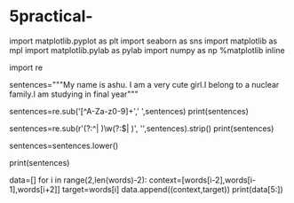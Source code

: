 # 5practical-
import matplotlib.pyplot as plt
import seaborn as sns
import matplotlib as mpl
import matplotlib.pylab as pylab
import numpy as np
%matplotlib inline

import re

sentences="""My name is ashu. I am a very cute girl.I belong to a nuclear family.I am studying in final year"""


sentences=re.sub('[^A-Za-z0-9]+',' ',sentences)
print(sentences)


sentences=re.sub(r'(?:^| )\w(?:$| )', '',sentences).strip()
print(sentences)

sentences=sentences.lower()

print(sentences)

data=[]
for i in range(2,len(words)-2):
  context=[words[i-2],words[i-1],words[i+2]]
  target=words[i]
  data.append((context,target))
  print(data[5:])
